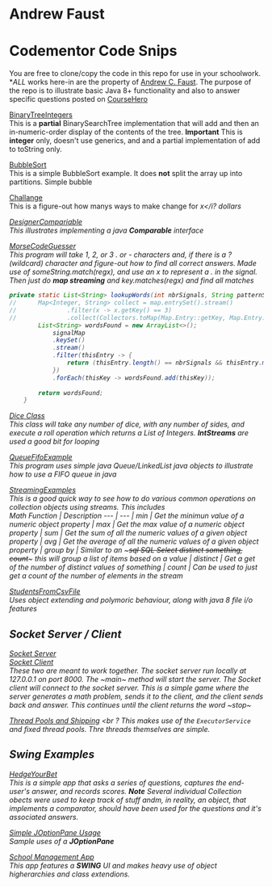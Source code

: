 # Andrew Faust
# Codementor Code Snips

You are free to clone/copy the code in this repo for use in your schoolwork.  **ALL* works here-in are the property of [Andrew C. Faust](https://www.linkedin.com/in/andrew-faust-1026a367/).  The purpose of the repo is to illustrate basic Java 8+ functionality and also
to answer specific questions posted on [CourseHero](https://www.coursehero.com)

[BinaryTreeIntegers](./src/com/homework/BinaryTreeIntegerOnly.java) <br />
This is a **partial** BinarySearchTree implementation that will add and then an in-numeric-order display of the contents of the tree.
**Important** This is **integer** only, doesn't use generics, and and a partial implementation of add to toString only.

[BubbleSort](./src/com/homework/BubbleSort.java) <br />
This is a simple BubbleSort example.  It does **not** split the array up into partitions.  Simple bubble  

[Challange](./com/coursehero/challange/Challange.java) <br />
This is a figure-out how manys ways to make change for <i>x</i? dollars

[DesignerCompariable](./com/homework/DesignerCompariable.java) <br >
This illustrates implementing a java ***Comparable*** interface

[MorseCodeGuesser](./com/coursehero/challange/MorseCodeGusser.java) <br />
This program will take 1, 2, or 3 . or - characters and, if there is a ? (wildcard) character and figure-out how to find all correct answers.  Made use
of someString.match(regx), and use an x to represent a . in the signal.  Then just do ***map streaming*** and key.matches(regx) and find all matches
~~~java
private static List<String> lookupWords(int nbrSignals, String patternString) {
//		Map<Integer, String> collect = map.entrySet().stream()
//				.filter(x -> x.getKey() == 3)
//				.collect(Collectors.toMap(Map.Entry::getKey, Map.Entry::getValue));
		List<String> wordsFound = new ArrayList<>();
			signalMap
			.keySet()
			.stream()
			.filter(thisEntry -> {
				return (thisEntry.length() == nbrSignals && thisEntry.matches(patternString));
			})
			.forEach(thisKey -> wordsFound.add(thisKey));
		
		return wordsFound;
	}
~~~

[Dice Class](./src/com/homework/games/Dice.java) <br />
This class will take any number of dice, with any number of sides, and execute a roll operation which returns a List of Integers.  ***IntStreams*** 
are used a good bit for looping 

[QueueFifoExample](./src/com/homework/QueueFifoSample.java) <br />
This program uses simple java Queue/LinkedList java objects to illustrate how to use a </b>FIFO</b> queue in java

[StreamingExamples](./src/com/acf/samples/StreamingExamples.java) <br />
This is a good quick way to see how to do various common operations on collection objects using streams.  This includes <br />
Math Function | Description
--- | --- |
min | Get the minimun value of a numeric object property |
max | Get the max value of a numeric object property |
sum | Get the sum of all the numeric values of a given object property |
avg | Get the average of all the numeric values of a given object property |
group by | Similar to an ~~~sql SQL Select distinct something, count~~~ this will group a list of items based on a value |
distinct | Get a get of the number of distinct values of something |
count | Can be used to just get a count of the number of elements in the stream

[StudentsFromCsvFile](./com/homework/StudentsFromCsvFile.java) <br />
Uses object extending and polymoric behaviour, along with java 8 file i/o features

## Socket Server / Client

[Socket Server](./src/com/acf/samples/SocketServerExample.java) <br />
[Socket Client](./src/com/acf/samples/SocketClientExample.java) <br />
These two are meant to work together.  The socket server run locally at 127.0.0.1 on port 8000.  The ~main~ method will start the server.  The
Socket client will connect to the socket server.  This is a simple game where the server generates a math problem, sends it to the client, and
the client sends back and answer.  This continues until the client returns the word ~stop~

[Thread Pools and Shipping](./com/homework/ThreadsAndShipping.java) <br ?
This makes use of the `ExecutorService` and fixed thread pools.  Thre threads themselves are simple.

## Swing Examples

[HedgeYourBet](./src/com/homework/swing/HedgeYourBet.java) <br />
This is a simple app that asks a series of questions, captures the end-user's answer, and records scores.  ***Note*** Several individual Collection obects were used 
to keep track of stuff andm, in reality, an object, that implements a comparator, should have been used for the questions and it's associated answers.

[Simple JOptionPane Usage](./com/homework/swing/JOptionPaneSamples.java) <br />
Sample uses of a ***JOptionPane***

[School Management App](./src/com/homework/swing/SchoolManagementApp.java) <br />
This app features a **SWING** UI and makes heavy use of object higherarchies and class extendions.

